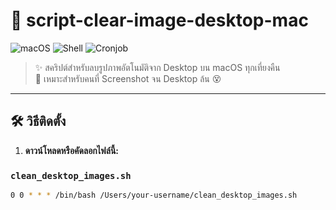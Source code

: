 # 🧹 script-clear-image-desktop-mac

![macOS](https://img.shields.io/badge/Platform-macOS-lightgrey?logo=apple)
![Shell](https://img.shields.io/badge/Script-Bash-blue?logo=gnubash)
![Cronjob](https://img.shields.io/badge/Scheduled-00%3A00%20daily-success?logo=clockify)

> ✨ สคริปต์สำหรับลบรูปภาพอัตโนมัติจาก Desktop บน macOS ทุกเที่ยงคืน  
> 📸 เหมาะสำหรับคนที่ Screenshot จน Desktop ล้น 😵

---

## 🛠️ วิธีติดตั้ง

1. **ดาวน์โหลดหรือคัดลอกไฟล์นี้:**

### `clean_desktop_images.sh`
```bash
0 0 * * * /bin/bash /Users/your-username/clean_desktop_images.sh
